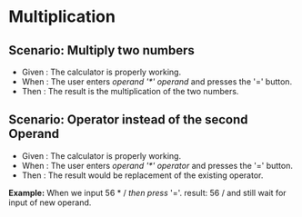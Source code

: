 # Multiplication

## Scenario: Multiply two numbers

- Given : The calculator is properly working.
- When : The user enters _operand '*' operand_ and presses the '=' button.
- Then : The result is the multiplication of the two numbers.

## Scenario: Operator instead of the second Operand
  
- Given : The calculator is properly working.
- When : The user enters _operand '*' operator_ and presses the '=' button.
- Then : The result would be replacement of the existing operator.

**Example:**  When we input 56 * / _then press_ '='.
result: 56 / and still wait for input of new operand.
